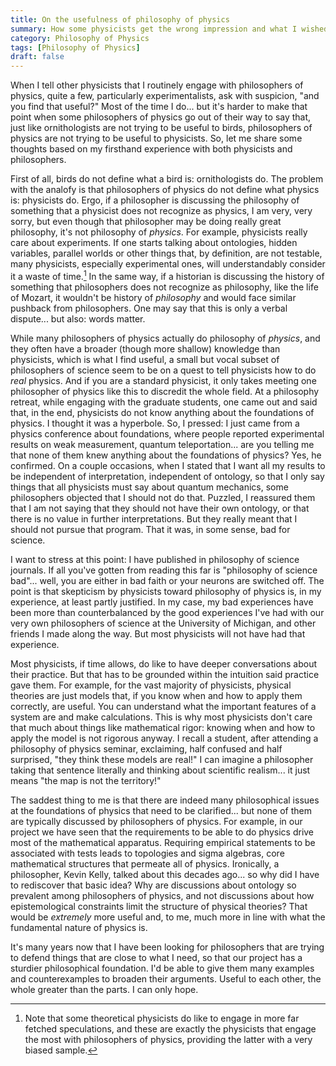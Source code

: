 ```yaml
---
title: On the usefulness of philosophy of physics
summary: How some physicists get the wrong impression and what I wished philosophers discussed
category: Philosophy of Physics
tags: [Philosophy of Physics]
draft: false
---
```


When I tell other physicists that I routinely engage with philosophers of physics, quite a few, particularly experimentalists, ask with suspicion, "and you find that useful?" Most of the time I do... but it's harder to make that point when some philosophers of physics go out of their way to say that, just like ornithologists are not trying to be useful to birds, philosophers of physics are not trying to be useful to physicists. So, let me share some thoughts based on my firsthand experience with both physicists and philosophers.

First of all, birds do not define what a bird is: ornithologists do. The problem with the analofy is that philosophers of physics do not define what physics is: physicists do. Ergo, if a philosopher is discussing the philosophy of something that a physicist does not recognize as physics, I am very, very sorry, but even though that philosopher may be doing really great philosophy, it's not philosophy of *physics*. For example, physicists really care about experiments. If one starts talking about ontologies, hidden variables, parallel worlds or other things that, by definition, are not testable, many physicists, especially experimental ones, will understandably consider it a waste of time.[^1] In the same way, if a historian is discussing the history of something that philosophers does not recognize as philosophy, like the life of Mozart, it wouldn't be history of *philosophy* and would face similar pushback from philosophers. One may say that this is only a verbal dispute... but also: words matter.

While many philosophers of physics actually do philosophy of *physics*, and they often have a broader (though more shallow) knowledge than physicists, which is what I find useful, a small but vocal subset of philosophers of science seem to be on a quest to tell physicists how to do *real* physics. And if you are a standard physicist, it only takes meeting one philosopher of physics like this to discredit the whole field. At a philosophy retreat, while engaging with the graduate students, one came out and said that, in the end, physicists do not know anything about the foundations of physics. I thought it was a hyperbole. So, I pressed: I just came from a physics conference about foundations, where people reported experimental results on weak measurement, quantum teleportation... are you telling me that none of them knew anything about the foundations of physics? Yes, he confirmed. On a couple occasions, when I stated that I want all my results to be independent of interpretation, independent of ontology, so that I only say things that all physicists must say about quantum mechanics, some philosophers objected that I should not do that. Puzzled, I reassured them that I am not saying that they should not have their own ontology, or that there is no value in further interpretations. But they really meant that I should not pursue that program. That it was, in some sense, bad for science.

I want to stress at this point: I have published in philosophy of science journals. If all you've gotten from reading this far is "philosophy of science bad"... well, you are either in bad faith or your neurons are switched off. The point is that skepticism by physicists toward philosophy of physics is, in my experience, at least partly justified. In my case, my bad experiences have been more than counterbalanced by the good experiences I've had with our very own philosophers of science at the University of Michigan, and other friends I made along the way. But most physicists will not have had that experience.

Most physicists, if time allows, do like to have deeper conversations about their practice. But that has to be grounded within the intuition said practice gave them. For example, for the vast majority of physicists, physical theories are just models that, if you know when and how to apply them correctly, are useful. You can understand what the important features of a system are and make calculations. This is why most physicists don't care that much about things like mathematical rigor: knowing when and how to apply the model is not rigorous anyway. I recall a student, after attending a philosophy of physics seminar, exclaiming, half confused and half surprised, "they think these models are real!" I can imagine a philosopher taking that sentence literally and thinking about scientific realism... it just means "the map is not the territory!"

The saddest thing to me is that there are indeed many philosophical issues at the foundations of physics that need to be clarified... but none of them are typically discussed by philosophers of physics. For example, in our project we have seen that the requirements to be able to do physics drive most of the mathematical apparatus. Requiring empirical statements to be associated with tests leads to topologies and sigma algebras, core mathematical structures that permeate all of physics. Ironically, a philosopher, Kevin Kelly, talked about this decades ago... so why did I have to rediscover that basic idea? Why are discussions about ontology so prevalent among philosophers of physics, and not discussions about how epistemological constraints limit the structure of physical theories? That would be *extremely* more useful and, to me, much more in line with what the fundamental nature of physics is.

It's many years now that I have been looking for philosophers that are trying to defend things that are close to what I need, so that our project has a sturdier philosophical foundation. I'd be able to give them many examples and counterexamples to broaden their arguments. Useful to each other, the whole greater than the parts. I can only hope.

[^1]: Note that some theoretical physicists do like to engage in more far fetched speculations, and these are exactly the physicists that engage the most with philosophers of physics, providing the latter with a very biased sample.